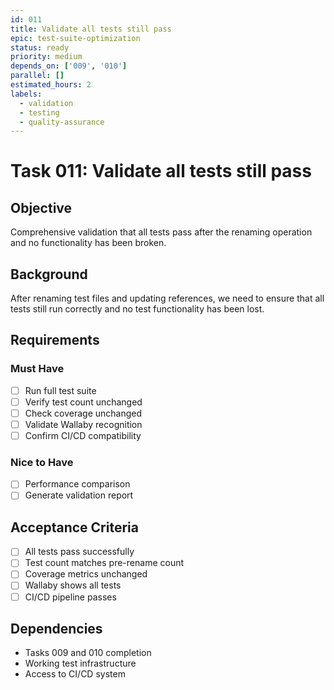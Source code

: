 ```yaml
---
id: 011
title: Validate all tests still pass
epic: test-suite-optimization
status: ready
priority: medium
depends_on: ['009', '010']
parallel: []
estimated_hours: 2
labels:
  - validation
  - testing
  - quality-assurance
---
```


# Task 011: Validate all tests still pass

## Objective

Comprehensive validation that all tests pass after the renaming operation and no
functionality has been broken.

## Background

After renaming test files and updating references, we need to ensure that all
tests still run correctly and no test functionality has been lost.

## Requirements

### Must Have

- [ ] Run full test suite
- [ ] Verify test count unchanged
- [ ] Check coverage unchanged
- [ ] Validate Wallaby recognition
- [ ] Confirm CI/CD compatibility

### Nice to Have

- [ ] Performance comparison
- [ ] Generate validation report

## Acceptance Criteria

- [ ] All tests pass successfully
- [ ] Test count matches pre-rename count
- [ ] Coverage metrics unchanged
- [ ] Wallaby shows all tests
- [ ] CI/CD pipeline passes

## Dependencies

- Tasks 009 and 010 completion
- Working test infrastructure
- Access to CI/CD system
